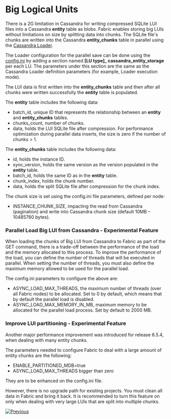 # Big Logical Units

There is a 2G limitation in Cassandra for writing compressed SQLite LUI files into a Cassandra **entity** table as blobs. Fabric enables storing big LUIs without limitations on size by splitting data into chunks. The SQLite file's chunks are written into the Cassandra **entity_chunks** table in parallel using the [Cassandra Loader](/articles/28_cassandra_loader/01_cassandra_loader_overview.md). 

The Loader configuration for the parallel save can be done using the [config.ini](/articles/02_fabric_architecture/05_fabric_main_configuration_files.md#configini) by adding a section named **[LU type]_ cassandra_entity_storage** per each LU. The parameters under this section are the same as the Cassandra Loader definition parameters (for example, Loader execution mode).

The LUI data is first written into the **entity_chunks** table and then after all chunks were written successfully the **entity** table is populated. 

The **entity** table includes the following data:

* batch_id, unique ID that represents the relationship between an **entity** and **entity_chunks** tables.
* chunks_count, number of chunks.
* data, holds the LUI SQLite file after compression. For performance optimization during  parallel data inserts, the size is zero if the  number of chunks > 1.

The **entity_chunks** table includes the following data:

* id, holds the instance ID.
* sync_version, holds the same version as the version populated in the **entity** table. 
* batch_id, holds the same ID as in the **entity** table.
* chunk_index, holds the chunk number.
* data, holds the split SQLite file after compression for the chunk index.

The chunk size is set using the config.ini file parameters, defined per node:

* INSTANCE_CHUNK_SIZE, impacting the read from Cassandra (pagination) and write into Cassandra chunk size (default 10MB – 10485760 bytes).

### Parallel Load Big LUI from Cassandra - Experimental Feature

When loading the chunks of Big LUI from Cassandra to Fabric as part of the GET command, there is a trade-off between the performance of the load and the memory allocated to this process. To improve the performance of the load, you can define the number of threads that will be executed in parallel. When setting the number of threads, you must also define the maximum memory allowed to be used for the parallel load. 

The config.ini parameters to configure the above are:

* ASYNC_LOAD_MAX_THREADS, the maximum number of threads (over all Fabric nodes) to be allocated. Set to 0 by default, which means that by default the parallel load is disabled.
* ASYNC_LOAD_MAX_MEMORY_IN_MB, maximum memory to be allocated for the parallel load process. Set by default to 2000 MB.

### Improve LUI partitioning - Experimental Feature

Another major performance improvement was introduced for release 6.5.4, when dealing with many entity chunks.

The parameters needed to configure Fabric to deal with a large amount of entity chunks are the following: 

* ENABLE_PARTITIONED_MDB=true
* ASYNC_LOAD_MAX_THREADS bigger than zero

They are to be enhanced on the config.ini file. 

However, there is no upgrade path for existing projects. You must clean all data in Fabric and bring it back.
It is recommended to turn this feature on only when dealing with very large LUIs that are split into multiple chunks.


[![Previous](/articles/images/Previous.png)](02_storage_management.md)

